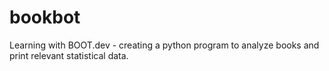 # bookbot
Learning with BOOT.dev - creating a python program to analyze books and print relevant statistical data.
